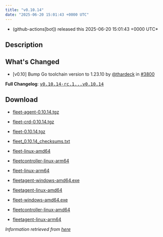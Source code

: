 ```yaml
---
title: "v0.10.14"
date: "2025-06-20 15:01:43 +0000 UTC"
---
```



* (github-actions[bot]) released this 2025-06-20 15:01:43 +0000 UTC*



## Description


<h2>What's Changed</h2>
<ul>
<li>[v0.10] Bump Go toolchain version to 1.23.10 by <a class="user-mention notranslate" data-hovercard-type="user" data-hovercard-url="/users/thardeck/hovercard" data-octo-click="hovercard-link-click" data-octo-dimensions="link_type:self" href="https://github.com/thardeck">@thardeck</a> in <a class="issue-link js-issue-link" data-error-text="Failed to load title" data-id="3155463690" data-permission-text="Title is private" data-url="https://github.com/rancher/fleet/issues/3800" data-hovercard-type="pull_request" data-hovercard-url="/rancher/fleet/pull/3800/hovercard" href="https://github.com/rancher/fleet/pull/3800">#3800</a></li>
</ul>
<p><strong>Full Changelog</strong>: <a class="commit-link" href="https://github.com/rancher/fleet/compare/v0.10.14-rc.1...v0.10.14"><tt>v0.10.14-rc.1...v0.10.14</tt></a></p>



## Download


* [fleet-agent-0.10.14.tgz](https://github.com/rancher/fleet/releases/download/v0.10.14/fleet-agent-0.10.14.tgz)

* [fleet-crd-0.10.14.tgz](https://github.com/rancher/fleet/releases/download/v0.10.14/fleet-crd-0.10.14.tgz)

* [fleet-0.10.14.tgz](https://github.com/rancher/fleet/releases/download/v0.10.14/fleet-0.10.14.tgz)

* [fleet_0.10.14_checksums.txt](https://github.com/rancher/fleet/releases/download/v0.10.14/fleet_0.10.14_checksums.txt)

* [fleet-linux-amd64](https://github.com/rancher/fleet/releases/download/v0.10.14/fleet-linux-amd64)

* [fleetcontroller-linux-arm64](https://github.com/rancher/fleet/releases/download/v0.10.14/fleetcontroller-linux-arm64)

* [fleet-linux-arm64](https://github.com/rancher/fleet/releases/download/v0.10.14/fleet-linux-arm64)

* [fleetagent-windows-amd64.exe](https://github.com/rancher/fleet/releases/download/v0.10.14/fleetagent-windows-amd64.exe)

* [fleetagent-linux-amd64](https://github.com/rancher/fleet/releases/download/v0.10.14/fleetagent-linux-amd64)

* [fleet-windows-amd64.exe](https://github.com/rancher/fleet/releases/download/v0.10.14/fleet-windows-amd64.exe)

* [fleetcontroller-linux-amd64](https://github.com/rancher/fleet/releases/download/v0.10.14/fleetcontroller-linux-amd64)

* [fleetagent-linux-arm64](https://github.com/rancher/fleet/releases/download/v0.10.14/fleetagent-linux-arm64)




*Information retrieved from [here](https://github.com/rancher/fleet/releases/tag/v0.10.14)*

